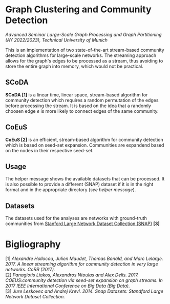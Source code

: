 # Graph Clustering and Community Detection
_Advanced Seminar Large-Scale Graph Processing and Graph Partitioning (AY 2022/2023), Technical University of Munich_

This is an implementation of two state-of-the-art stream-based community detection algorithms for large-scale networks.
The streaming approach allows for the graph's edges to be processed as a stream, thus avoiding to store the entire graph into memory, which would not be practical.

## SCoDA
**SCoDA [1]** is a linear time, linear space, stream-based algorithm for community detection which requires a random permutation of the edges before processing the stream. It is based on the idea that a randomly choosen edge *e* is more likely to connect edges of the same community.

## CoEuS
**CoEuS [2]** is an efficient, stream-based algorithm for community detection which is based on seed-set expansion. Communities are expandend based on the nodes in their respective seed-set.

## Usage
The helper message shows the available datasets that can be processed. It is also possible to provide a different (SNAP) dataset if it is in the right format and in the appropriate directory (*see helper message*).


## Datasets
The datasets used for the analyses are networks with ground-truth communities from [Stanford Large Network Dataset Collection (SNAP)](https://snap.stanford.edu/data/index.html) **[3]**


# Bigliography
[1] *Alexandre Hollocou, Julien Maudet, Thomas Bonald, and Marc Lelarge. 2017. A linear streaming algorithm for community detection in very large networks. CoRR (2017).* <br/>
[2] *Panagiotis Liakos, Alexandros Ntoulas and Alex Delis. 2017. COEUS:community detection via seed-set expansion on graph streams. In 2017 IEEE International Conference on Big Data (Big Data).* <br/>
[3] *Jure Leskovec and Andrej Krevl. 2014. Snap Datasets: Standford Large Network Dataset Collection.* <br/>
